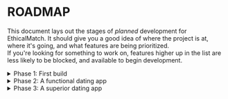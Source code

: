# ROADMAP
This document lays out the stages of *planned* development for EthicalMatch. It should give you a good idea of where the project is at, where it's going, and what features are being prioritized.  
If you're looking for something to work on, features higher up in the list are less likely to be blocked, and available to begin development.

<details>
<summary>Phase 1: First build</summary>  
*This phase will focus on getting a functioning web app interacting with a server*
</details>

<details>
<summary>Phase 2: A functional dating app</summary>  
*This phase will focus on implementing all the necessary features for EthicalMatch to provide a matching service for the public*
</details>

<details>
<summary>Phase 3: A superior dating app</summary>  
*This phase will focus on expanding what we know dating apps to be. This is where all of our unique and non-standard features will finally help shape the market*
</details>
